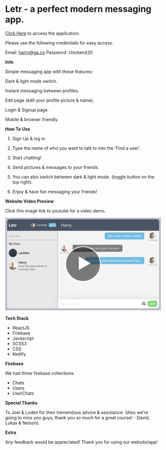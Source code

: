 # Letr - a perfect modern messaging app.

[Click Here](https://storied-seahorse-83953f.netlify.app/) to access the application.

Please use the following credentials for easy access.

Email: harry@ga.co
Password: chicken420

**Info**

Simple messaging app with these features:

Dark & light mode switch.

Instant messaging between profiles.

Edit page (edit your profile picture & name).

Login & Signup page.

Mobile & browser friendly.

**How To Use**

1. Sign Up & log in

1. Type the name of who you want to talk to into the 'Find a user'.

1. Start chatting!

1. Send pictures & messages to your friends.

1. You can also switch between dark & light mode. (toggle button on the top right).

1. Enjoy & have fun messaging your friends!

**Website Video Preview**

Click this image link to youtube for a video demo.

[![Link to video](Playbutton.png)](https://youtu.be/nBcu8pfUrbI)

**Tech Stack**

* ReactJS
* Firebase
* Javascript
* SCSS3
* CSS
* Netlify

**Firebase**

We had three firebase collections.

 - Chats
 - Users
 - UserChats 

**Special Thanks**

To Joel & Loden for their tremendous advice & assistance. 
(Also we're going to miss you guys, thank you so much for a great course! - David, Lukas & Nelson).

**Extra**

Any feedback would be appreciated! Thank you for using our website/app!